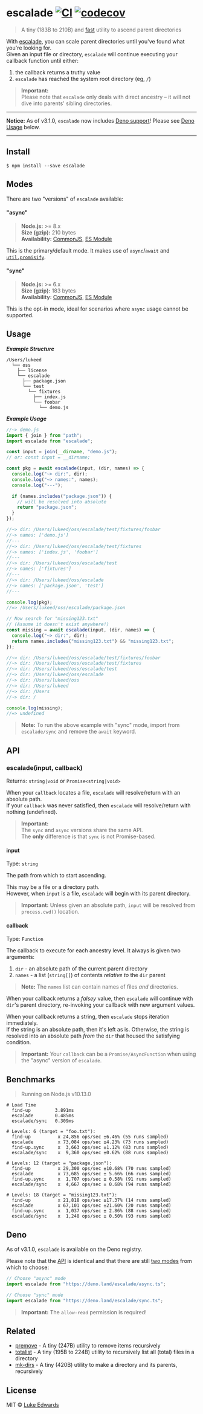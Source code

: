 # escalade [![CI](https://github.com/lukeed/escalade/workflows/CI/badge.svg)](https://github.com/lukeed/escalade/actions) [![codecov](https://badgen.now.sh/codecov/c/github/lukeed/escalade)](https://codecov.io/gh/lukeed/escalade)

> A tiny (183B to 210B) and [fast](#benchmarks) utility to ascend parent
> directories

With [escalade](https://en.wikipedia.org/wiki/Escalade), you can scale parent
directories until you've found what you're looking for.<br>Given an input file
or directory, `escalade` will continue executing your callback function until
either:

1. the callback returns a truthy value
2. `escalade` has reached the system root directory (eg, `/`)

> **Important:**<br>Please note that `escalade` only deals with direct ancestry
> – it will not dive into parents' sibling directories.

---

**Notice:** As of v3.1.0, `escalade` now includes
[Deno support](http://deno.land/x/escalade)! Please see [Deno Usage](#deno)
below.

---

## Install

```
$ npm install --save escalade
```

## Modes

There are two "versions" of `escalade` available:

#### "async"

> **Node.js:** >= 8.x<br> **Size (gzip):** 210 bytes<br> **Availability:**
> [CommonJS](https://unpkg.com/escalade/dist/index.js),
> [ES Module](https://unpkg.com/escalade/dist/index.mjs)

This is the primary/default mode. It makes use of `async`/`await` and
[`util.promisify`](https://nodejs.org/api/util.html#util_util_promisify_original).

#### "sync"

> **Node.js:** >= 6.x<br> **Size (gzip):** 183 bytes<br> **Availability:**
> [CommonJS](https://unpkg.com/escalade/sync/index.js),
> [ES Module](https://unpkg.com/escalade/sync/index.mjs)

This is the opt-in mode, ideal for scenarios where `async` usage cannot be
supported.

## Usage

_**Example Structure**_

```
/Users/lukeed
  └── oss
    ├── license
    └── escalade
      ├── package.json
      └── test
        └── fixtures
          ├── index.js
          └── foobar
            └── demo.js
```

_**Example Usage**_

```js
//~> demo.js
import { join } from "path";
import escalade from "escalade";

const input = join(__dirname, "demo.js");
// or: const input = __dirname;

const pkg = await escalade(input, (dir, names) => {
  console.log("~> dir:", dir);
  console.log("~> names:", names);
  console.log("---");

  if (names.includes("package.json")) {
    // will be resolved into absolute
    return "package.json";
  }
});

//~> dir: /Users/lukeed/oss/escalade/test/fixtures/foobar
//~> names: ['demo.js']
//---
//~> dir: /Users/lukeed/oss/escalade/test/fixtures
//~> names: ['index.js', 'foobar']
//---
//~> dir: /Users/lukeed/oss/escalade/test
//~> names: ['fixtures']
//---
//~> dir: /Users/lukeed/oss/escalade
//~> names: ['package.json', 'test']
//---

console.log(pkg);
//=> /Users/lukeed/oss/escalade/package.json

// Now search for "missing123.txt"
// (Assume it doesn't exist anywhere!)
const missing = await escalade(input, (dir, names) => {
  console.log("~> dir:", dir);
  return names.includes("missing123.txt") && "missing123.txt";
});

//~> dir: /Users/lukeed/oss/escalade/test/fixtures/foobar
//~> dir: /Users/lukeed/oss/escalade/test/fixtures
//~> dir: /Users/lukeed/oss/escalade/test
//~> dir: /Users/lukeed/oss/escalade
//~> dir: /Users/lukeed/oss
//~> dir: /Users/lukeed
//~> dir: /Users
//~> dir: /

console.log(missing);
//=> undefined
```

> **Note:** To run the above example with "sync" mode, import from
> `escalade/sync` and remove the `await` keyword.

## API

### escalade(input, callback)

Returns: `string|void` or `Promise<string|void>`

When your `callback` locates a file, `escalade` will resolve/return with an
absolute path.<br> If your `callback` was never satisfied, then `escalade` will
resolve/return with nothing (undefined).

> **Important:**<br>The `sync` and `async` versions share the same API.<br>The
> **only** difference is that `sync` is not Promise-based.

#### input

Type: `string`

The path from which to start ascending.

This may be a file or a directory path.<br>However, when `input` is a file,
`escalade` will begin with its parent directory.

> **Important:** Unless given an absolute path, `input` will be resolved from
> `process.cwd()` location.

#### callback

Type: `Function`

The callback to execute for each ancestry level. It always is given two
arguments:

1. `dir` - an absolute path of the current parent directory
2. `names` - a list (`string[]`) of contents _relative to_ the `dir` parent

> **Note:** The `names` list can contain names of files _and_ directories.

When your callback returns a _falsey_ value, then `escalade` will continue with
`dir`'s parent directory, re-invoking your callback with new argument values.

When your callback returns a string, then `escalade` stops iteration
immediately.<br> If the string is an absolute path, then it's left as is.
Otherwise, the string is resolved into an absolute path _from_ the `dir` that
housed the satisfying condition.

> **Important:** Your `callback` can be a `Promise/AsyncFunction` when using the
> "async" version of `escalade`.

## Benchmarks

> Running on Node.js v10.13.0

```
# Load Time
  find-up         3.891ms
  escalade        0.485ms
  escalade/sync   0.309ms

# Levels: 6 (target = "foo.txt"):
  find-up          x 24,856 ops/sec ±6.46% (55 runs sampled)
  escalade         x 73,084 ops/sec ±4.23% (73 runs sampled)
  find-up.sync     x  3,663 ops/sec ±1.12% (83 runs sampled)
  escalade/sync    x  9,360 ops/sec ±0.62% (88 runs sampled)

# Levels: 12 (target = "package.json"):
  find-up          x 29,300 ops/sec ±10.68% (70 runs sampled)
  escalade         x 73,685 ops/sec ± 5.66% (66 runs sampled)
  find-up.sync     x  1,707 ops/sec ± 0.58% (91 runs sampled)
  escalade/sync    x  4,667 ops/sec ± 0.68% (94 runs sampled)

# Levels: 18 (target = "missing123.txt"):
  find-up          x 21,818 ops/sec ±17.37% (14 runs sampled)
  escalade         x 67,101 ops/sec ±21.60% (20 runs sampled)
  find-up.sync     x  1,037 ops/sec ± 2.86% (88 runs sampled)
  escalade/sync    x  1,248 ops/sec ± 0.50% (93 runs sampled)
```

## Deno

As of v3.1.0, `escalade` is available on the Deno registry.

Please note that the [API](#api) is identical and that there are still
[two modes](#modes) from which to choose:

```ts
// Choose "async" mode
import escalade from "https://deno.land/escalade/async.ts";

// Choose "sync" mode
import escalade from "https://deno.land/escalade/sync.ts";
```

> **Important:** The `allow-read` permission is required!

## Related

- [premove](https://github.com/lukeed/premove) - A tiny (247B) utility to remove
  items recursively
- [totalist](https://github.com/lukeed/totalist) - A tiny (195B to 224B) utility
  to recursively list all (total) files in a directory
- [mk-dirs](https://github.com/lukeed/mk-dirs) - A tiny (420B) utility to make a
  directory and its parents, recursively

## License

MIT © [Luke Edwards](https://lukeed.com)
